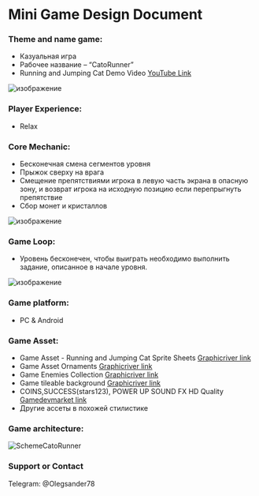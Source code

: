 
# Mini Game Design Document

### Theme and name game:
- Казуальная игра
- Рабочее название – “CatoRunner”
- Running and Jumping Cat Demo Video <a href="https://youtu.be/P1oW_vj1kU0" target="_blank"> YouTube Link</a>

![изображение](https://user-images.githubusercontent.com/79563332/168284521-dab21e79-9f89-4a2e-92f4-b4278f16b42f.png) 

### Player Experience:
- Relax

### Core Mechanic:
- Бесконечная смена сегментов уровня 
- Прыжок сверху на врага
- Смещение препятствиями игрока в левую часть экрана в опасную зону, и возврат игрока на исходную позицию если перепрыгнуть препятствие
- Сбор монет и кристаллов

![изображение](https://user-images.githubusercontent.com/79563332/168277792-dfb6a38a-61c0-430c-b1f4-78abae625c2b.png)

### Game Loop:
- Уровень бесконечен, чтобы выиграть необходимо выполнить задание, описанное в начале уровня. 

![изображение](https://user-images.githubusercontent.com/79563332/168277565-c3541953-f248-4933-a899-adcd8106a994.png)


### Game platform:
- PC & Android

### Game Asset:
-	Game Asset - Running and Jumping Cat Sprite Sheets 
<a href= "https://graphicriver.net/item/game-asset-running-and-jumping-cat-sprite-sheets/8116763" target="_blank">Graphicriver link </a>
-	Game Asset Ornaments 
<a href= "https://graphicriver.net/item/game-asset-ornaments/7440284?irgwc=1&clickid=yfwSSkyGpxyIRzmX30wL5WzCUkGyys2QCWSWVY0&iradid=275988&irpid=1288408&iradtype=ONLINE_TRACKING_LINK&irmptype=mediapartner&mp_value1=&utm_campaign=af_impact_radius_1288408&utm_medium=affiliate&utm_source=impact_radius" target="_blank">Graphicriver link</a>
-	Game Enemies Collection 
<a href= "https://graphicriver.net/collections/4688905-game-enemies-collection" target="_blank">Graphicriver link </a>
-	Game tileable background
<a href= "https://graphicriver.net/tileable-graphics-in-game-assets/backgrounds?date=this-year&price_max=4&sort=sales#content" target="_blank">Graphicriver link </a> 
-	COINS,SUCCESS(stars123), POWER UP SOUND FX HD Quality
<a href= "https://www.gamedevmarket.net/asset/coinssuccessstars123-power-up-sound-fx-hd-quality/" target="_blank">Gamedevmarket link</a>
-	Другие ассеты в похожей стилистике

### Game architecture:

![SchemeCatoRunner](https://user-images.githubusercontent.com/79563332/170463842-d79e1c7f-5f26-4a09-b124-caf8bc458c1c.png)


### Support or Contact

Telegram: @Olegsander78
